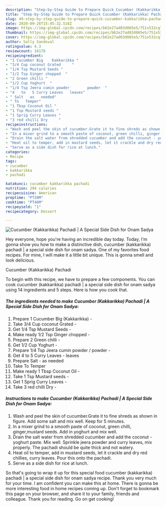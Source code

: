 ```yaml
---
description: "Step-by-Step Guide to Prepare Quick Cucumber (Kakkarikka) Pachadi | A Special Side Dish for Onam Sadya"
title: "Step-by-Step Guide to Prepare Quick Cucumber (Kakkarikka) Pachadi | A Special Side Dish for Onam Sadya"
slug: 49-step-by-step-guide-to-prepare-quick-cucumber-kakkarikka-pachadi-a-special-side-dish-for-onam-sadya
date: 2020-09-26T15:45:32.516Z
image: https://img-global.cpcdn.com/recipes/b62e27ad03d065e5/751x532cq70/cucumber-kakkarikka-pachadi-a-special-side-dish-for-onam-sadya-recipe-main-photo.jpg
thumbnail: https://img-global.cpcdn.com/recipes/b62e27ad03d065e5/751x532cq70/cucumber-kakkarikka-pachadi-a-special-side-dish-for-onam-sadya-recipe-main-photo.jpg
cover: https://img-global.cpcdn.com/recipes/b62e27ad03d065e5/751x532cq70/cucumber-kakkarikka-pachadi-a-special-side-dish-for-onam-sadya-recipe-main-photo.jpg
author: Sally Sandoval
ratingvalue: 4.3
reviewcount: 16178
recipeingredient:
- "1 Cucumber Big    Kakkarikka "
- "3/4 Cup coconut Grated     "
- "1/4 Tsp Mustard Seeds "
- "1/2 Tsp Ginger chopped  "
- "2 Green chilli "
- "1/2 Cup Yoghurt  "
- "1/4 Tsp Jeera cumin powder        powder  "
- "4   to   5 Curry Leaves   leaves"
- " Salt   as   needed"
- " To   Temper"
- "1 Tbsp Coconut Oil "
- "1 Tsp Mustard seeds "
- "1 Sprig Curry Leaves "
- "3 red chilli Dry     "
recipeinstructions:
- "Wash and peel the skin of cucumber.Grate it to fine shreds as shown in figure. Add some salt and mix well. Keep for 5 minutes."
- "In a mixer grind to a smooth paste of coconut, green chilli, ginger,mustard seeds. Add in yoghurt and mix well."
- "Drain the salt water from shredded cucumber and add the coconut - yoghurt paste. Mix well. Sprinkle jeera powder and curry leaves, mix properly. The pachadi should be quite thick and not watery."
- "Heat oil to temper, add in mustard seeds, let it crackle and dry red chillies, curry leaves. Pour this onto the pachadi."
- "Serve as a side dish for rice at lunch."
categories:
- Recipe
tags:
- cucumber
- kakkarikka
- pachadi

katakunci: cucumber kakkarikka pachadi 
nutrition: 294 calories
recipecuisine: American
preptime: "PT20M"
cooktime: "PT46M"
recipeyield: "1"
recipecategory: Dessert

---
```



![Cucumber (Kakkarikka) Pachadi | A Special Side Dish for Onam Sadya](https://img-global.cpcdn.com/recipes/b62e27ad03d065e5/751x532cq70/cucumber-kakkarikka-pachadi-a-special-side-dish-for-onam-sadya-recipe-main-photo.jpg)

Hey everyone, hope you're having an incredible day today. Today, I'm gonna show you how to make a distinctive dish, cucumber (kakkarikka) pachadi | a special side dish for onam sadya. One of my favorites food recipes. For mine, I will make it a little bit unique. This is gonna smell and look delicious.

Cucumber (Kakkarikka) Pachadi 

To begin with this recipe, we have to prepare a few components. You can cook cucumber (kakkarikka) pachadi | a special side dish for onam sadya using 14 ingredients and 5 steps. Here is how you cook that.

<!--inarticleads1-->

##### The ingredients needed to make Cucumber (Kakkarikka) Pachadi | A Special Side Dish for Onam Sadya:

1. Prepare 1 Cucumber Big    (Kakkarikka) -
1. Take 3/4 Cup coconut Grated     -
1. Get 1/4 Tsp Mustard Seeds -
1. Make ready 1/2 Tsp Ginger chopped  -
1. Prepare 2 Green chilli -
1. Get 1/2 Cup Yoghurt  -
1. Prepare 1/4 Tsp Jeera cumin powder   /     powder  -
1. Get 4   to   5 Curry Leaves -  leaves
1. Prepare  Salt -  as   needed
1. Take  To   Temper
1. Make ready 1 Tbsp Coconut Oil -
1. Take 1 Tsp Mustard seeds -
1. Get 1 Sprig Curry Leaves -
1. Take 3 red chilli Dry     -




<!--inarticleads2-->

##### Instructions to make Cucumber (Kakkarikka) Pachadi | A Special Side Dish for Onam Sadya:

1. Wash and peel the skin of cucumber.Grate it to fine shreds as shown in figure. Add some salt and mix well. Keep for 5 minutes.
1. In a mixer grind to a smooth paste of coconut, green chilli, ginger,mustard seeds. Add in yoghurt and mix well.
1. Drain the salt water from shredded cucumber and add the coconut - yoghurt paste. Mix well. Sprinkle jeera powder and curry leaves, mix properly. The pachadi should be quite thick and not watery.
1. Heat oil to temper, add in mustard seeds, let it crackle and dry red chillies, curry leaves. Pour this onto the pachadi.
1. Serve as a side dish for rice at lunch.




So that's going to wrap it up for this special food cucumber (kakkarikka) pachadi | a special side dish for onam sadya recipe. Thank you very much for your time. I am confident you can make this at home. There is gonna be more interesting food in home recipes coming up. Don't forget to bookmark this page on your browser, and share it to your family, friends and colleague. Thank you for reading. Go on get cooking!
